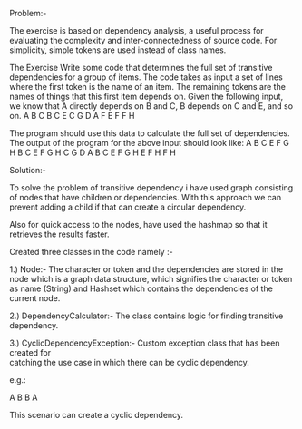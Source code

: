 Problem:-

The exercise is based on dependency analysis, a useful process for evaluating the complexity and inter-connectedness of source code. For simplicity, simple tokens are used instead of class names.

The Exercise Write some code that determines the full set of transitive dependencies for a group of items. The code takes as input a set of lines where the first token is the name of an item. The remaining tokens are the names of things that this first item depends on. Given the following input, we know that A directly depends on B and C, B depends on C and E, and so on.
A B C
B C E
C G
D A F
E F
F H

The program should use this data to calculate the full set of dependencies.
The output of the program for the above input should look like:
A B C E F G H
B C E F G H
C G
D A B C E F G H
E F H
F H

Solution:-

To solve the problem of transitive dependency i have used graph consisting of nodes that have children or dependencies. With this approach we can prevent adding a child if that can create a circular dependency.

Also for quick access to the nodes, have used the hashmap so that it retrieves the results faster.

Created three classes in the code namely :- 

1.) Node:- The character or token and the dependencies are stored in the node
           which is a graph data structure, which signifies the character or token                               		   as name (String) and Hashset which contains the dependencies of the  	
           current node. 
        
2.) DependencyCalculator:- The class contains logic for finding transitive  
                           dependency.

3.) CyclicDependencyException:- Custom exception class that has been created for  
                                catching the use case in which there can be cyclic 
                                dependency.
                                
e.g.: 

A B
B A

This scenario can create a cyclic dependency.
